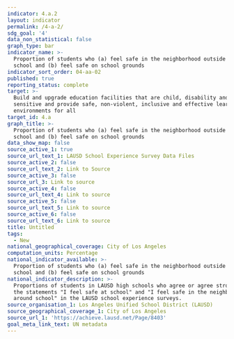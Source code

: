 ```yaml
---
indicator: 4.a.2
layout: indicator
permalink: /4-a-2/
sdg_goal: '4'
data_non_statistical: false
graph_type: bar
indicator_name: >-
  Proportion of students who (a) feel safe in the neighborhood outside the
  school and (b) feel safe on school grounds
indicator_sort_order: 04-aa-02
published: true
reporting_status: complete
target: >-
  Build and upgrade education facilities that are child, disability and gender
  sensitive and provide safe, non-violent, inclusive and effective learning
  environments for all
target_id: 4.a
graph_title: >-
  Proportion of students who (a) feel safe in the neighborhood outside the
  school and (b) feel safe on school grounds
data_show_map: false
source_active_1: true
source_url_text_1: LAUSD School Experience Survey Data Files
source_active_2: false
source_url_text_2: Link to Source
source_active_3: false
source_url_3: Link to source
source_active_4: false
source_url_text_4: Link to source
source_active_5: false
source_url_text_5: Link to source
source_active_6: false
source_url_text_6: Link to source
title: Untitled
tags:
  - New
national_geographical_coverage: City of Los Angeles
computation_units: Percentage
national_indicator_available: >-
  Proportion of students who (a) feel safe in the neighborhood outside the
  school and (b) feel safe on school grounds
national_indicator_description: >-
  Proportions of students in LAUSD high schools who agree or agree strongly with
  the statements "I feel safe at school" and "I feel safe in the neighborhood
  around school" in the LAUSD school experience surveys.
source_organisation_1: Los Angeles Unified School District (LAUSD)
source_geographical_coverage_1: City of Los Angeles
source_url_1: 'https://achieve.lausd.net/Page/8403'
goal_meta_link_text: UN metadata
---
```

